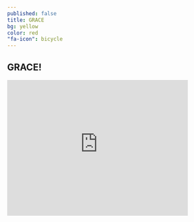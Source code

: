 ```yaml
---
published: false
title: GRACE
bg: yellow
color: red
"fa-icon": bicycle
---
```














## GRACE!



<iframe width="420" height="315" src="https://www.youtube.com/embed/AW_N-dujGXw" frameborder="0" allowfullscreen></iframe>
